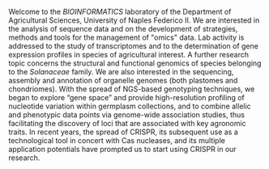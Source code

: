 Welcome to the <i>BIOINFORMATICS</i> laboratory of the Department of Agricultural Sciences, University of Naples Federico II.
We are interested in the analysis of sequence data and on the development of strategies, methods and tools for the management of "omics" data.
Lab activity is addressed to the study of transcriptomes and to the determination of gene expression profiles in species of agricultural interest.
A further research topic concerns the structural and functional genomics of species belonging to the <i>Solanaceae</i> family.
We are also interested in the sequencing, assembly and annotation of organelle genomes (both plastomes and chondriomes).
With the spread of NGS-based genotyping techniques, we began to explore “gene space” and provide high-resolution profiling of nucleotide variation within germplasm collections, and to combine allelic and phenotypic data points via genome-wide association studies, thus facilitating the discovery of loci that are associated with key agronomic traits.
In recent years, the spread of CRISPR, its subsequent use as a technological tool in concert with Cas nucleases, and its multiple application potentials have prompted us to start using CRISPR in our research.
